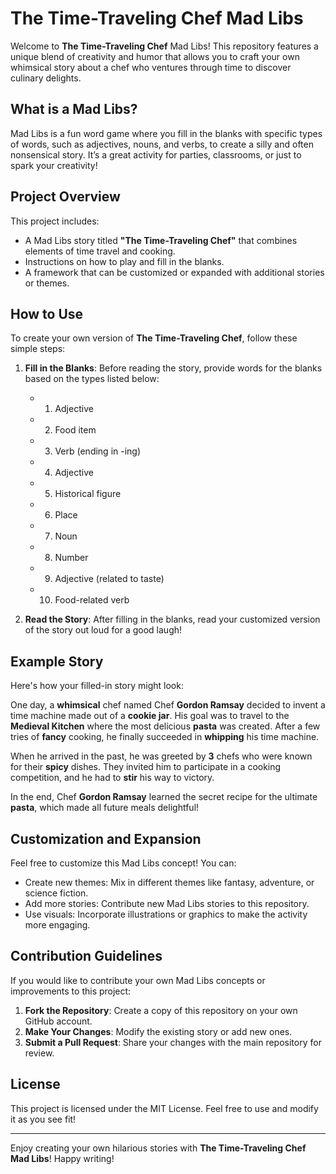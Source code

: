 # The Time-Traveling Chef Mad Libs

Welcome to **The Time-Traveling Chef** Mad Libs! This repository features a unique blend of creativity and humor that allows you to craft your own whimsical story about a chef who ventures through time to discover culinary delights. 

## What is a Mad Libs?

Mad Libs is a fun word game where you fill in the blanks with specific types of words, such as adjectives, nouns, and verbs, to create a silly and often nonsensical story. It’s a great activity for parties, classrooms, or just to spark your creativity!

## Project Overview

This project includes:

- A Mad Libs story titled **"The Time-Traveling Chef"** that combines elements of time travel and cooking.
- Instructions on how to play and fill in the blanks.
- A framework that can be customized or expanded with additional stories or themes.

## How to Use

To create your own version of **The Time-Traveling Chef**, follow these simple steps:

1. **Fill in the Blanks**: Before reading the story, provide words for the blanks based on the types listed below:
   - 1. Adjective
   - 2. Food item
   - 3. Verb (ending in -ing)
   - 4. Adjective
   - 5. Historical figure
   - 6. Place
   - 7. Noun
   - 8. Number
   - 9. Adjective (related to taste)
   - 10. Food-related verb

2. **Read the Story**: After filling in the blanks, read your customized version of the story out loud for a good laugh!

## Example Story

Here's how your filled-in story might look:

One day, a **whimsical** chef named Chef **Gordon Ramsay** decided to invent a time machine made out of a **cookie jar**. His goal was to travel to the **Medieval Kitchen** where the most delicious **pasta** was created. After a few tries of **fancy** cooking, he finally succeeded in **whipping** his time machine.

When he arrived in the past, he was greeted by **3** chefs who were known for their **spicy** dishes. They invited him to participate in a cooking competition, and he had to **stir** his way to victory.

In the end, Chef **Gordon Ramsay** learned the secret recipe for the ultimate **pasta**, which made all future meals delightful!

## Customization and Expansion

Feel free to customize this Mad Libs concept! You can:

- Create new themes: Mix in different themes like fantasy, adventure, or science fiction.
- Add more stories: Contribute new Mad Libs stories to this repository.
- Use visuals: Incorporate illustrations or graphics to make the activity more engaging.

## Contribution Guidelines

If you would like to contribute your own Mad Libs concepts or improvements to this project:

1. **Fork the Repository**: Create a copy of this repository on your own GitHub account.
2. **Make Your Changes**: Modify the existing story or add new ones.
3. **Submit a Pull Request**: Share your changes with the main repository for review.

## License

This project is licensed under the MIT License. Feel free to use and modify it as you see fit!

---

Enjoy creating your own hilarious stories with **The Time-Traveling Chef Mad Libs**! Happy writing!

